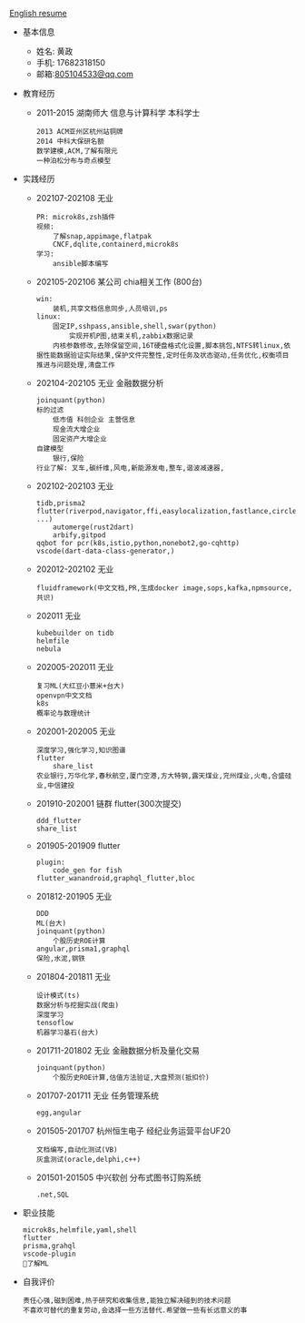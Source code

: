 [English resume](resume-en.md)
* 基本信息
  + 姓名: 黄政
  + 手机: 17682318150
  + 邮箱:805104533@qq.com

* 教育经历
  + 2011-2015 湖南师大 信息与计算科学 本科学士
    ```
    2013 ACM亚州区杭州站铜牌
    2014 中科大保研名额
    数学建模,ACM,了解有限元
    一种泊松分布与奇点模型
    ```
* 实践经历
  + 202107-202108 无业
    ```
    PR: microk8s,zsh插件
    视频:
        了解snap,appimage,flatpak
        CNCF,dqlite,containerd,microk8s
    学习:
        ansible脚本编写
    ```
  + 202105-202106 某公司 chia相关工作 (800台)
    ```
    win:
        装机,共享文档信息同步,人员培训,ps
    linux:
        固定IP,sshpass,ansible,shell,swar(python)
            实现开机P图,结束关机,zabbix数据记录
        内核参数修改,去除保留空间,16T硬盘格式化设置,脚本挑包,NTFS转linux,依据性能数据验证实际结果,保护文件完整性,定时任务及状态驱动,任务优化,权衡项目推进与问题处理,清盘工作
    ```
  + 202104-202105 无业 金融数据分析
    ```
    joinquant(python)
    标的过滤
        低市值 科创企业 主营信息
        现金流大增企业
        固定资产大增企业
    自建模型
        银行,保险
    行业了解: 叉车,碳纤维,风电,新能源发电,整车,谐波减速器,
    ```
  + 202102-202103 无业
    ```
    tidb,prisma2
    flutter(riverpod,navigator,ffi,easylocalization,fastlance,circleci,ferry,code_generate,dynamic_widget,adaptive_ui ...)
        automerge(rust2dart)
        arbify,gitpod
    qqbot for pcr(k8s,istio,python,nonebot2,go-cqhttp)
    vscode(dart-data-class-generator,)
    ```
  + 202012-202102 无业 
    ```
    fluidframework(中文文档,PR,生成docker image,sops,kafka,npmsource,共识)
    ```
  + 202011 无业 
    ```
    kubebuilder on tidb
    helmfile
    nebula
    ```
  + 202005-202011 无业
    ```
    复习ML(大红豆小薏米+台大)
    openvpn中文文档
    k8s
    概率论与数理统计
    ```
  + 202001-202005 无业
    ```
    深度学习,强化学习,知识图谱
    flutter
        share_list
    农业银行,万华化学,春秋航空,厦门空港,方大特钢,露天煤业,兖州煤业,火电,合盛硅业,中信建投
    ```
  + 201910-202001 链群 flutter(300次提交)
    ```
    ddd_flutter
    share_list
    ```
  + 201905-201909 flutter
    ```
    plugin:
        code_gen for fish
    flutter_wanandroid,graphql_flutter,bloc
    ```
  + 201812-201905 无业
    ```
    DDD
    ML(台大)
    joinquant(python)
        个股历史ROE计算
    angular,prisma1,graphql
    保险,水泥,钢铁
    ```
  + 201804-201811 无业
    ```
    设计模式(ts)
    数据分析与挖掘实战(爬虫)
    深度学习
    tensoflow
    机器学习基石(台大)
    ```
  + 201711-201802 无业 金融数据分析及量化交易
    ```
    joinquant(python)
        个股历史ROE计算,估值方法验证,大盘预测(抵扣价)
    ```
  + 201707-201711 无业 任务管理系统
    ```
    egg,angular
    ```
  + 201505-201707 杭州恒生电子 经纪业务运营平台UF20
    ```
    文档编写,自动化测试(VB)
    灰盒测试(oracle,delphi,c++)
    ```
  + 201501-201505 中兴软创 分布式图书订购系统
    ```
    .net,SQL
    ```

* 职业技能
  ```
  microk8s,helmfile,yaml,shell
  flutter
  prisma,grahql
  vscode-plugin
  了解ML
  ```
* 自我评价
  ```
  责任心强,磁到困难,热于研究和收集信息,能独立解决碰到的技术问题
  不喜欢可替代的重复劳动,会选择一些方法替代.希望做一些有长远意义的事
  ```